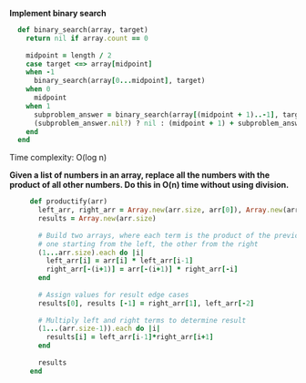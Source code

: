 **Implement binary search**

  ```ruby
    def binary_search(array, target)
      return nil if array.count == 0
    
      midpoint = length / 2
      case target <=> array[midpoint]
      when -1
        binary_search(array[0...midpoint], target)
      when 0
        midpoint
      when 1
        subproblem_answer = binary_search(array[(midpoint + 1)..-1], target)
        (subproblem_answer.nil?) ? nil : (midpoint + 1) + subproblem_answer
      end
    end
  ```

Time complexity: O(log n)


**Given a list of numbers in an array, replace all the numbers with the product of all other numbers. Do this in O(n) time without using division.**


  ```ruby
       def productify(arr)
         left_arr, right_arr = Array.new(arr.size, arr[0]), Array.new(arr.size, arr[-1])
         results = Array.new(arr.size)
    
         # Build two arrays, where each term is the product of the previous terms in arr,
         # one starting from the left, the other from the right
         (1...arr.size).each do |i|
           left_arr[i] = arr[i] * left_arr[i-1]
           right_arr[-(i+1)] = arr[-(i+1)] * right_arr[-i]
         end
    
         # Assign values for result edge cases
         results[0], results [-1] = right_arr[1], left_arr[-2]
    
         # Multiply left and right terms to determine result
         (1...(arr.size-1)).each do |i|
           results[i] = left_arr[i-1]*right_arr[i+1]
         end
    
         results
       end
  ```
  